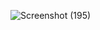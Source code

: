 ![Screenshot (195)](https://github.com/user-attachments/assets/506646b0-d739-4abf-b774-654daec2fc29)
